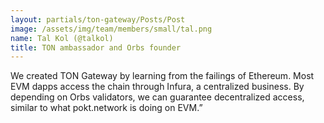 ```yaml
---
layout: partials/ton-gateway/Posts/Post
image: /assets/img/team/members/small/tal.png
name: Tal Kol (@talkol)
title: TON ambassador and Orbs founder
---
```



We created TON Gateway by learning from the failings of Ethereum. Most EVM dapps access the chain through Infura, a centralized business. By depending on Orbs validators, we can guarantee decentralized access, similar to what pokt.network is doing on EVM.”